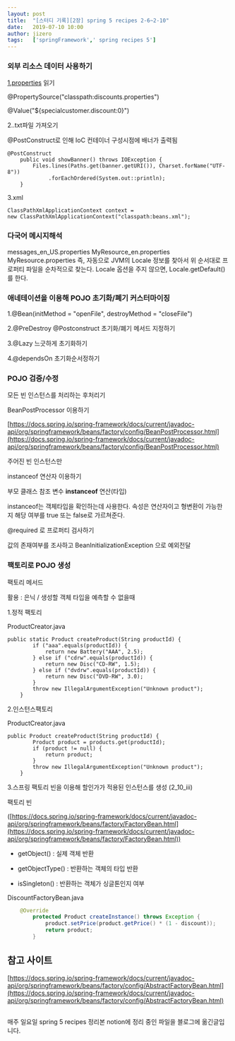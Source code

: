 ```yaml
---
layout: post
title:  "[스터디 기록][2장] spring 5 recipes 2-6~2-10"
date:   2019-07-10 10:00
author: jizero
tags:	['springFramework',' spring recipes 5']
---
```




### 외부 리소스 데이터 사용하기

[1.properties](http://1.properties) 읽기

@PropertySource("classpath:discounts.properties")

@Value("${specialcustomer.discount:0}")

2..txt파일 가져오기

@PostConstruct로 인해 IoC 컨테이너 구성시점에 배너가 출력됨

    @PostConstruct
        public void showBanner() throws IOException {
            Files.lines(Paths.get(banner.getURI()), Charset.forName("UTF-8"))
                 .forEachOrdered(System.out::println);
        }

3.xml

    ClassPathXmlApplicationContext context = 
    new ClassPathXmlApplicationContext("classpath:beans.xml");

### 다국어 메시지해석

messages_en_US.properties
MyResource_en.properties
MyResource.properties
즉, 자동으로 JVM의 Locale 정보를 찾아서 위 순서대로 프로퍼티 파일을 순차적으로 찾는다.
Locale 옵션을 주지 않으면, Locale.getDefault()를 한다.

### 애네테이션을 이용해 POJO 초기화/폐기 커스터마이징

1.@Bean(initMethod = "openFile", destroyMethod = "closeFile")

2.@PreDestroy @Postconstruct   초기화/폐기 메서드 지정하기

3.@Lazy  느긋하게 초기화하기

4.@dependsOn 초기화순서정하기

### POJO 검증/수정

모든 빈 인스턴스를 처리하는  후처리기

BeanPostProcessor 이용하기

[https://docs.spring.io/spring-framework/docs/current/javadoc-api/org/springframework/beans/factory/config/BeanPostProcessor.html](https://docs.spring.io/spring-framework/docs/current/javadoc-api/org/springframework/beans/factory/config/BeanPostProcessor.html)

 주어진 빈 인스턴스만

instanceof 연산자 이용하기  

부모 클래스 참조 변수 **instanceof** 연산(타입)

 instanceof는 객체타입을 확인하는데 사용한다. 속성은 연산자이고 형변환이 가능한 지 해당 여부를 true 또는 false로 가르쳐준다.

 @required 로 프로퍼티 검사하기

값의 존재여부를 조사하고 BeanInitializationException 으로 예외전달

### 팩토리로 POJO 생성

팩토리 메서드

활용 : 은닉 / 생성할 객체 타입을 예측할 수 없을때

 1.정적 팩토리

  ProductCreator.java

    public static Product createProduct(String productId) {
            if ("aaa".equals(productId)) {
                return new Battery("AAA", 2.5);
            } else if ("cdrw".equals(productId)) {
                return new Disc("CD-RW", 1.5);
            } else if ("dvdrw".equals(productId)) {
                return new Disc("DVD-RW", 3.0);
            }
            throw new IllegalArgumentException("Unknown product");
        }

 2.인스턴스팩토리

  ProductCreator.java

    public Product createProduct(String productId) {
            Product product = products.get(productId);
            if (product != null) {
                return product;
            }
            throw new IllegalArgumentException("Unknown product");
        }

 3.스프링 팩토리 빈을 이용해 할인가가 적용된 인스턴스를 생성  (2_10_iii)

팩토리 빈

([https://docs.spring.io/spring-framework/docs/current/javadoc-api/org/springframework/beans/factory/FactoryBean.html](https://docs.spring.io/spring-framework/docs/current/javadoc-api/org/springframework/beans/factory/FactoryBean.html))

* getObject() : 실제 객체 반환

* getObjectType() : 반환하는 객체의 타입 반환

* isSingleton() : 반환하는 객체가 싱글톤인지 여부

DiscountFactoryBean.java
```java
    @Override
        protected Product createInstance() throws Exception {
            product.setPrice(product.getPrice() * (1 - discount));
            return product;
        }
```



## 참고 사이트
[https://docs.spring.io/spring-framework/docs/current/javadoc-api/org/springframework/beans/factory/config/AbstractFactoryBean.html](https://docs.spring.io/spring-framework/docs/current/javadoc-api/org/springframework/beans/factory/config/AbstractFactoryBean.html)


## 
매주 일요일 spring 5 recipes  정리본 
notion에 정리 중인 파일을 블로그에 옮긴글입니다.